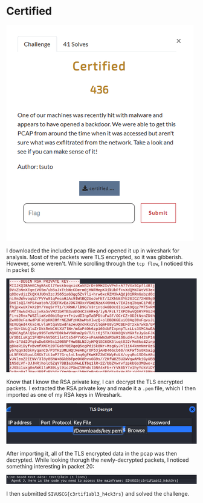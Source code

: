 # Certified

![](../images/certified-part-1.png)

I downloaded the included pcap file and opened it up in wireshark for analysis. Most of the packets were TLS encrypted, so it was gibberish. However, some weren't. While scrolling through the `tcp flow`, I noticed this in packet 6:

![](../images/certified-part-4.png)

Know that I know the RSA private key, I can decrypt the TLS encrypted packets. I extracted the RSA private key and made it a `.pem` file, which I then imported as one of my RSA keys in Wireshark.

![](../images/certified-part-7.png)

After importing it, all of the TLS encrypted data in the pcap was then decrypted. While looking thorugh the newly-decrypted packets, I noticed something interesting in packet 20:

![](../images/certified-part-8.png)

I then submitted `SIVUSCG{c3rtif1abl3_h4ck3rs}` and solved the challenge.
